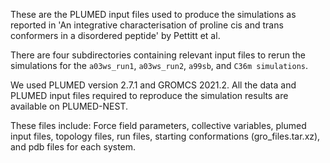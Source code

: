 These are the PLUMED input files used to produce the simulations as reported in 'An integrative characterisation of proline cis and trans conformers in a disordered peptide' by Pettitt et al. 

There are four subdirectories containing relevant input files to rerun the simulations for the `a03ws_run1`, `a03ws_run2`, `a99sb`, and `C36m simulations`. 

We used PLUMED version 2.7.1 and GROMCS 2021.2. All the data and PLUMED input files required to reproduce the simulation results are available on PLUMED-NEST.

These files include: Force field parameters, collective variables, plumed input files, topology files, run files, starting conformations (gro_files.tar.xz), and pdb files for each system. 
